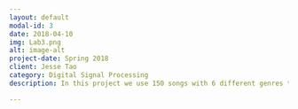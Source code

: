 ```yaml
---
layout: default
modal-id: 3
date: 2018-04-10
img: Lab3.png
alt: image-alt
project-date: Spring 2018
client: Jesse Tao
category: Digital Signal Processing
description: In this project we use 150 songs with 6 different genres to compare and try to classify certain tracks as certain genres. This process is similar to what apps like Spotify do to classify a large library of songs into certain genres. For this we use features such as MFCC, filter banks, rhythm, and tonality to create a classifier. You can see more details of this project <a href="http://boulderpogoraids.tk/Tao_Jesse_Lab3">here</a>. Audio files for this project can be found <a href="https://github.com/auisgold/dsp/tree/master/audio">here</a>.

---
```

